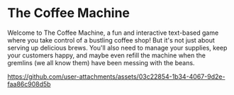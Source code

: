 # The Coffee Machine

 Welcome to The Coffee Machine, a fun and interactive text-based game where you take control of a bustling coffee shop! But it's not just about serving up delicious brews. You'll also need to manage your supplies, keep your customers happy, and maybe even refill the machine when the gremlins (we all know them) have been messing with the beans.

https://github.com/user-attachments/assets/03c22854-1b34-4067-9d2e-faa86c908d5b

